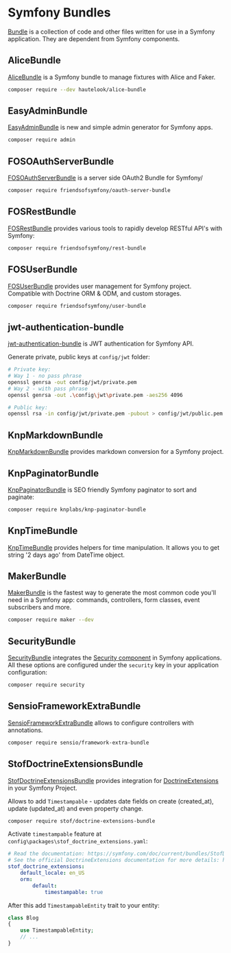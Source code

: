 # Symfony Bundles

[Bundle](https://symfony.com/doc/current/bundles.html) is a collection of code and other files written for use in a Symfony application. 
They are dependent from Symfony components.

## AliceBundle

[AliceBundle](https://github.com/hautelook/AliceBundle) is a Symfony bundle to manage fixtures with Alice and Faker.

```bash
composer require --dev hautelook/alice-bundle
```

## EasyAdminBundle

[EasyAdminBundle](https://github.com/EasyCorp/EasyAdminBundle) is new and simple admin generator for Symfony apps.

```bash
composer require admin
```

## FOSOAuthServerBundle

[FOSOAuthServerBundle](https://github.com/FriendsOfSymfony/FOSOAuthServerBundle) is a server side OAuth2 Bundle for Symfony/

```bash
composer require friendsofsymfony/oauth-server-bundle
```

## FOSRestBundle

[FOSRestBundle](https://github.com/FriendsOfSymfony/FOSRestBundle) provides various tools to rapidly develop RESTful API's with Symfony:

```bash
composer require friendsofsymfony/rest-bundle
```

## FOSUserBundle

[FOSUserBundle](https://github.com/FriendsOfSymfony/FOSUserBundle) provides user management for Symfony project. Compatible with Doctrine ORM & ODM, and custom storages.

```bash
composer require friendsofsymfony/user-bundle
```

## jwt-authentication-bundle

[jwt-authentication-bundle](https://github.com/lexik/LexikJWTAuthenticationBundle) is JWT authentication for Symfony API.

Generate private, public keys at `config/jwt` folder:

```bash
# Private key:
# Way 1 - no pass phrase
openssl genrsa -out config/jwt/private.pem
# Way 2 - with pass phrase
openssl genrsa -out .\config\jwt\private.pem -aes256 4096

# Public key:
openssl rsa -in config/jwt/private.pem -pubout > config/jwt/public.pem
```

## KnpMarkdownBundle

[KnpMarkdownBundle](https://github.com/KnpLabs/KnpMarkdownBundle) provides markdown conversion for a Symfony project.

## KnpPaginatorBundle

[KnpPaginatorBundle](https://github.com/KnpLabs/KnpPaginatorBundle) is SEO friendly Symfony paginator to sort and paginate:

```bash
composer require knplabs/knp-paginator-bundle
```

## KnpTimeBundle

[KnpTimeBundle](https://github.com/KnpLabs/KnpTimeBundle) provides helpers for time manipulation. 
It allows you to get string '2 days ago' from DateTime object.

## MakerBundle

[MakerBundle](https://github.com/symfony/maker-bundle) is the fastest way to generate the most common code you'll need in a Symfony app: commands, controllers, form classes, event subscribers and more.

```bash
composer require maker --dev
```

## SecurityBundle

[SecurityBundle](https://github.com/symfony/security-bundle) integrates the [Security component](https://github.com/symfony/security) in Symfony applications. All these options are configured under the `security` key in your application configuration:

```bash
composer require security
```

## SensioFrameworkExtraBundle

[SensioFrameworkExtraBundle](https://github.com/sensiolabs/SensioFrameworkExtraBundle) allows to configure controllers with annotations.

```bash
composer require sensio/framework-extra-bundle
```

## StofDoctrineExtensionsBundle 

[StofDoctrineExtensionsBundle](https://github.com/stof/StofDoctrineExtensionsBundle) 
provides integration for [DoctrineExtensions](https://github.com/Atlantic18/DoctrineExtensions) in your Symfony Project.

Allows to add `Timestampable` - updates date fields on create (created_at), update (updated_at) and even property change.

```bash
composer require stof/doctrine-extensions-bundle
```

Activate `timestampable` feature at `config\packages\stof_doctrine_extensions.yaml`:

```yaml
# Read the documentation: https://symfony.com/doc/current/bundles/StofDoctrineExtensionsBundle/index.html
# See the official DoctrineExtensions documentation for more details: https://github.com/doctrine-extensions/DoctrineExtensions/tree/main/doc
stof_doctrine_extensions:
    default_locale: en_US
    orm:
        default:
            timestampable: true
```

After this add `TimestampableEntity` trait to your entity:

```php
class Blog
{
    use TimestampableEntity;
    // ...
}
```
